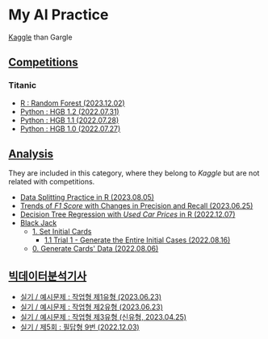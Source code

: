 # My AI Practice

[Kaggle](https://www.kaggle.com/kangrokkim) than Gargle


## [Competitions](/Kaggle/Competitions)

### Titanic
- [R : Random Forest (2023.12.02)](/Kaggle/Competitions/Titanic/README.md#r--random-forest-20231202)
- [Python : HGB 1.2 (2022.07.31)](/Kaggle/Competitions/Titanic/README.md#python--hgb-12-20220731)
- [Python : HGB 1.1 (2022.07.28)](/Kaggle/Competitions/Titanic/README.md#python--hgb-11-20220728)
- [Python : HGB 1.0 (2022.07.27)](/Kaggle/Competitions/Titanic/README.md#python--hgb-10-20220727)


## [Analysis](/Kaggle/Analysis/)

  They are included in this category, where they belong to *Kaggle* but are not related with competitions.

  - [Data Splitting Practice in R (2023.08.05)](./Kaggle/Analysis/DataSplitting/)
  - [Trends of *F1 Score* with Changes in Precision and Recall (2023.06.25)](./Kaggle/Analysis/F1Score/)
  - [Decision Tree Regression with *Used Car Prices* in R (2022.12.07)](./Kaggle/Analysis/CarPrice/)
  - [Black Jack](./Kaggle/Analysis/BlackJack/)
    - [1. Set Initial Cards](./Kaggle/Analysis/BlackJack/README.md#1-set-initial-cards)
      - [1.1 Trial 1 - Generate the Entire Initial Cases (2022.08.16)](./Kaggle/Analysis/BlackJack/README.md#11-trial-1---generate-the-entire-initial-cases-20220816)
    - [0. Generate Cards' Data (2022.08.06)](./Kaggle/Analysis/BlackJack/README.md#0-generate-cards-data-20220806)


## [빅데이터분석기사](/BAE/)

  - [실기 / 예시문제 : 작업형 제1유형 (2023.06.23)](./BAE/README.md#실기--예시문제--작업형-제1유형-20230623)
  - [실기 / 예시문제 : 작업형 제2유형 (2023.06.23)](./BAE/README.md#실기--예시문제--작업형-제2유형-20230623)
  - [실기 / 예시문제 : 작업형 제3유형 (신유형, 2023.04.25)](./BAE/README.md#실기--예시문제--작업형-제3유형-신유형-20230425)
  - [실기 / 제5회 : 필답형 9번 (2022.12.03)](./BAE/README.md#실기--제5회--필답형-9번-20221203)